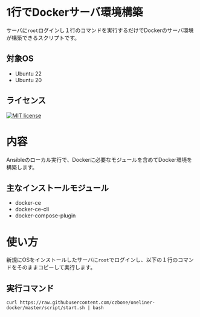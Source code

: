 # 1行でDockerサーバ環境構築

サーバに`root`ログインし１行のコマンドを実行するだけでDockerのサーバ環境が構築できるスクリプトです。

## 対象OS

- Ubuntu 22
- Ubuntu 20

## ライセンス

[![MIT license](https://img.shields.io/badge/License-MIT-blue.svg)](https://lbesson.mit-license.org/)

# 内容

Ansibleのローカル実行で、Dockerに必要なモジュールを含めてDocker環境を構築します。

## 主なインストールモジュール

- docker-ce
- docker-ce-cli
- docker-compose-plugin

# 使い方

新規にOSをインストールしたサーバに`root`でログインし、以下の１行のコマンドをそのままコピーして実行します。

## 実行コマンド

```
curl https://raw.githubusercontent.com/czbone/oneliner-docker/master/script/start.sh | bash
```